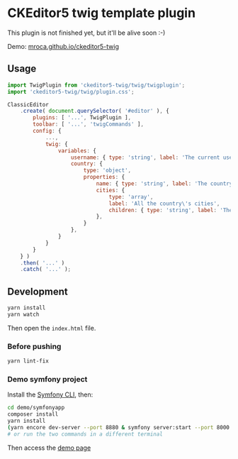 # CKEditor5 twig template plugin

This plugin is not finished yet, but it'll be alive soon :-)

Demo: [mroca.github.io/ckeditor5-twig](https://mroca.github.io/ckeditor5-twig/)

## Usage

```javascript
import TwigPlugin from 'ckeditor5-twig/twig/twigplugin';
import 'ckeditor5-twig/twig/plugin.css';

ClassicEditor
    .create( document.querySelector( '#editor' ), {
        plugins: [ '...', TwigPlugin ],
        toolbar: [ '...', 'twigCommands' ],
        config: {
            ...,
            twig: {
                variables: {
                    username: { type: 'string', label: 'The current user\'s username' },
                    country: {
                        type: 'object',
                        properties: {
                            name: { type: 'string', label: 'The country name' },
                            cities: {
                                type: 'array',
                                label: 'All the country\'s cities',
                                children: { type: 'string', label: 'The city name' }
                            },
                        }
                    },
                }
            }
        }
    } )
    .then( '...' )
    .catch( '...' );
```

## Development

```bash
yarn install
yarn watch
```

Then open the `index.html` file.

### Before pushing

```bash
yarn lint-fix
```

### Demo symfony project

Install the [Symfony CLI](https://symfony.com/download), then:
```bash
cd demo/symfonyapp
composer install
yarn install
(yarn encore dev-server --port 8880 & symfony server:start --port 8000 --no-tls)
# or run the two commands in a different terminal
```

Then access the [demo page](http://127.0.0.1:8000)
